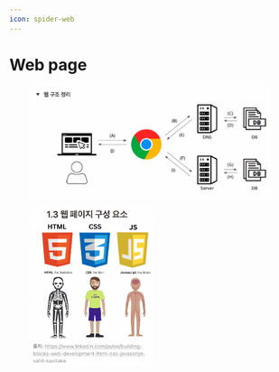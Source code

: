 ```yaml
---
icon: spider-web
---
```


# Web page

<div align="left"><figure><img src="../../.gitbook/assets/image (2).png" alt="" width="563"><figcaption></figcaption></figure></div>

<div align="left"><figure><img src="../../.gitbook/assets/image (1).png" alt="" width="215"><figcaption></figcaption></figure></div>
